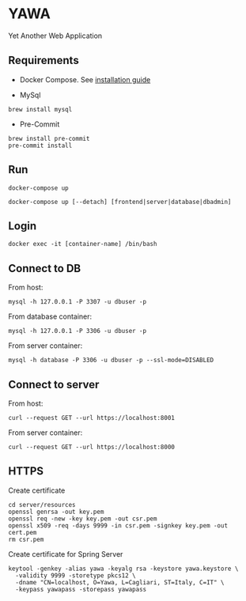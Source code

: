 # YAWA
Yet Another Web Application

## Requirements
* Docker Compose. See [installation guide](https://docs.docker.com/compose/install/)

* MySql
```
brew install mysql
```

* Pre-Commit
```
brew install pre-commit
pre-commit install
```

## Run
```
docker-compose up
```
```
docker-compose up [--detach] [frontend|server|database|dbadmin]
```

## Login
```
docker exec -it [container-name] /bin/bash
```

## Connect to DB
From host:
```
mysql -h 127.0.0.1 -P 3307 -u dbuser -p
```

From database container:
```
mysql -h 127.0.0.1 -P 3306 -u dbuser -p
```

From server container:
```
mysql -h database -P 3306 -u dbuser -p --ssl-mode=DISABLED
```

## Connect to server
From host:
```
curl --request GET --url https://localhost:8001
```

From server container:
```
curl --request GET --url https://localhost:8000
```

## HTTPS
Create certificate
```
cd server/resources
openssl genrsa -out key.pem
openssl req -new -key key.pem -out csr.pem
openssl x509 -req -days 9999 -in csr.pem -signkey key.pem -out cert.pem
rm csr.pem
```

Create certificate for Spring Server
```
keytool -genkey -alias yawa -keyalg rsa -keystore yawa.keystore \
  -validity 9999 -storetype pkcs12 \
  -dname "CN=localhost, O=Yawa, L=Cagliari, ST=Italy, C=IT" \
  -keypass yawapass -storepass yawapass
```
